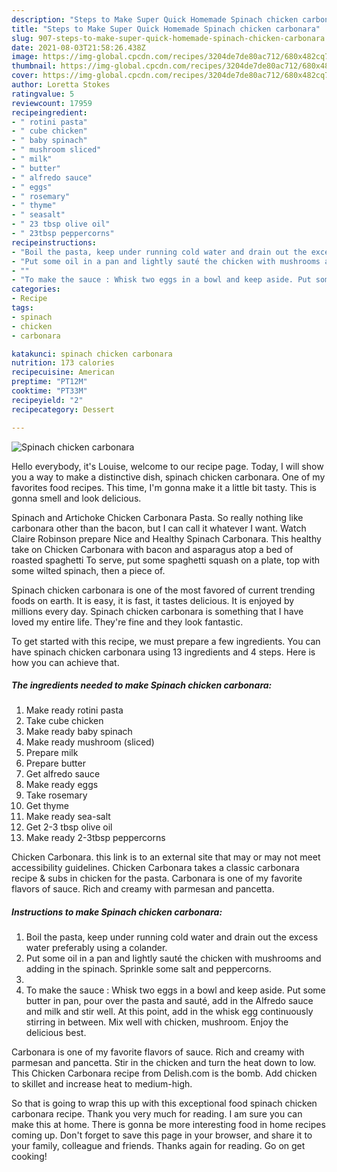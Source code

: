 ```yaml
---
description: "Steps to Make Super Quick Homemade Spinach chicken carbonara"
title: "Steps to Make Super Quick Homemade Spinach chicken carbonara"
slug: 907-steps-to-make-super-quick-homemade-spinach-chicken-carbonara
date: 2021-08-03T21:58:26.438Z
image: https://img-global.cpcdn.com/recipes/3204de7de80ac712/680x482cq70/spinach-chicken-carbonara-recipe-main-photo.jpg
thumbnail: https://img-global.cpcdn.com/recipes/3204de7de80ac712/680x482cq70/spinach-chicken-carbonara-recipe-main-photo.jpg
cover: https://img-global.cpcdn.com/recipes/3204de7de80ac712/680x482cq70/spinach-chicken-carbonara-recipe-main-photo.jpg
author: Loretta Stokes
ratingvalue: 5
reviewcount: 17959
recipeingredient:
- " rotini pasta"
- " cube chicken"
- " baby spinach"
- " mushroom sliced"
- " milk"
- " butter"
- " alfredo sauce"
- " eggs"
- " rosemary"
- " thyme"
- " seasalt"
- " 23 tbsp olive oil"
- " 23tbsp peppercorns"
recipeinstructions:
- "Boil the pasta, keep under running cold water and drain out the excess water preferably using a colander."
- "Put some oil in a pan and lightly sauté the chicken with mushrooms and adding in the spinach. Sprinkle some salt and peppercorns."
- ""
- "To make the sauce : Whisk two eggs in a bowl and keep aside. Put some butter in pan, pour over the pasta and sauté, add in the Alfredo sauce and milk and stir well. At this point, add in the whisk egg continuously stirring in between. Mix well with chicken, mushroom. Enjoy the delicious best."
categories:
- Recipe
tags:
- spinach
- chicken
- carbonara

katakunci: spinach chicken carbonara 
nutrition: 173 calories
recipecuisine: American
preptime: "PT12M"
cooktime: "PT33M"
recipeyield: "2"
recipecategory: Dessert

---
```



![Spinach chicken carbonara](https://img-global.cpcdn.com/recipes/3204de7de80ac712/680x482cq70/spinach-chicken-carbonara-recipe-main-photo.jpg)

Hello everybody, it's Louise, welcome to our recipe page. Today, I will show you a way to make a distinctive dish, spinach chicken carbonara. One of my favorites food recipes. This time, I'm gonna make it a little bit tasty. This is gonna smell and look delicious.

Spinach and Artichoke Chicken Carbonara Pasta. So really nothing like carbonara other than the bacon, but I can call it whatever I want. Watch Claire Robinson prepare Nice and Healthy Spinach Carbonara. This healthy take on Chicken Carbonara with bacon and asparagus atop a bed of roasted spaghetti To serve, put some spaghetti squash on a plate, top with some wilted spinach, then a piece of.

Spinach chicken carbonara is one of the most favored of current trending foods on earth. It is easy, it is fast, it tastes delicious. It is enjoyed by millions every day. Spinach chicken carbonara is something that I have loved my entire life. They're fine and they look fantastic.


To get started with this recipe, we must prepare a few ingredients. You can have spinach chicken carbonara using 13 ingredients and 4 steps. Here is how you can achieve that.

<!--inarticleads1-->

##### The ingredients needed to make Spinach chicken carbonara:

1. Make ready  rotini pasta
1. Take  cube chicken
1. Make ready  baby spinach
1. Make ready  mushroom (sliced)
1. Prepare  milk
1. Prepare  butter
1. Get  alfredo sauce
1. Make ready  eggs
1. Take  rosemary
1. Get  thyme
1. Make ready  sea-salt
1. Get  2-3 tbsp olive oil
1. Make ready  2-3tbsp peppercorns


Chicken Carbonara. this link is to an external site that may or may not meet accessibility guidelines. Chicken Carbonara takes a classic carbonara recipe &amp; subs in chicken for the pasta. Carbonara is one of my favorite flavors of sauce. Rich and creamy with parmesan and pancetta. 

<!--inarticleads2-->

##### Instructions to make Spinach chicken carbonara:

1. Boil the pasta, keep under running cold water and drain out the excess water preferably using a colander.
1. Put some oil in a pan and lightly sauté the chicken with mushrooms and adding in the spinach. Sprinkle some salt and peppercorns.
1. 
1. To make the sauce : Whisk two eggs in a bowl and keep aside. Put some butter in pan, pour over the pasta and sauté, add in the Alfredo sauce and milk and stir well. At this point, add in the whisk egg continuously stirring in between. Mix well with chicken, mushroom. Enjoy the delicious best.


Carbonara is one of my favorite flavors of sauce. Rich and creamy with parmesan and pancetta. Stir in the chicken and turn the heat down to low. This Chicken Carbonara recipe from Delish.com is the bomb. Add chicken to skillet and increase heat to medium-high. 

So that is going to wrap this up with this exceptional food spinach chicken carbonara recipe. Thank you very much for reading. I am sure you can make this at home. There is gonna be more interesting food in home recipes coming up. Don't forget to save this page in your browser, and share it to your family, colleague and friends. Thanks again for reading. Go on get cooking!
